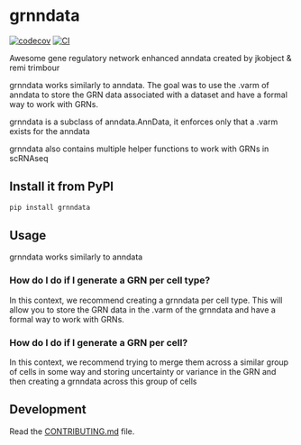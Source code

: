 # grnndata

[![codecov](https://codecov.io/gh/cantinilab/GRnnData/branch/main/graph/badge.svg?token=GRnnData_token_here)](https://codecov.io/gh/cantinilab/GRnnData)
[![CI](https://github.com/cantinilab/GRnnData/actions/workflows/main.yml/badge.svg)](https://github.com/cantinilab/GRnnData/actions/workflows/main.yml)

Awesome gene regulatory network enhanced anndata created by jkobject & remi trimbour

grnndata works similarly to anndata. The goal was to use the .varm of anndata to store the GRN data associated with a dataset and have a formal way to work with GRNs.

grnndata is a subclass of anndata.AnnData, it enforces only that a .varm exists for the anndata

grnndata also contains multiple helper functions to work with GRNs in scRNAseq

## Install it from PyPI

```bash
pip install grnndata
```

## Usage

grnndata works similarly to anndata

### How do I do if I generate a GRN per cell type?

In this context, we recommend creating a grnndata per cell type. This will allow you to store the GRN data in the .varm of the grnndata and have a formal way to work with GRNs.

### How do I do if I generate a GRN per cell?

In this context, we recommend trying to merge them across a similar group of cells in some way and storing uncertainty or variance in the GRN and then creating a grnndata across this group of cells

## Development

Read the [CONTRIBUTING.md](CONTRIBUTING.md) file.
